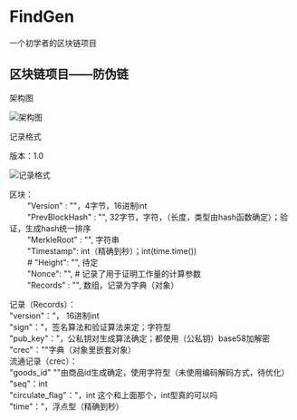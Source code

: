 # FindGen

一个初学者的区块链项目

## 区块链项目——防伪链

架构图

![架构图](https://images.gitee.com/uploads/images/2020/0201/144629_2987d444_5446993.jpeg "架构图.jpeg")

记录格式

版本：1.0

![记录格式](https://images.gitee.com/uploads/images/2020/0213/160927_0c23e06e_5446993.jpeg "记录格式")

区块：  
        "Version" : ""，4字节，16进制int  
        "PrevBlockHash" : "", 32字节，字符，（长度，类型由hash函数确定）；验证，生成hash统一排序  
        "MerkleRoot" : "", 字符串  
        "Timestamp": int（精确到秒）；int(time.time())  
        # "Height": "", 待定  
        "Nonce": "", # 记录了用于证明工作量的计算参数  
        "Records" : "", 数组，记录为字典（对象）  

记录（Records）：  
"version"："， 16进制int  
"sign"："，签名算法和验证算法来定；字符型  
"pub_key"："，公私钥对生成算法确定；都使用（公私钥）base58加解密  
"crec"：""字典（对象里嵌套对象）  
  流通记录（crec）：  
  "goods_id" ""由商品id生成确定，使用字符型（未使用编码解码方式，待优化）  
  "seq"：int  
  "circulate_flag"："，int    这个和上面那个，int型真的可以吗  
  "time"："，浮点型（精确到秒）  
